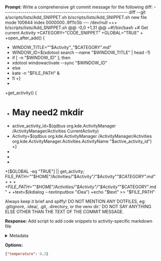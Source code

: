 **Prompt:**
Write a comprehensive git commit message for the following diff: ---------------------------------------------------------------- diff --git a/scripts/lists/Add_SNIPPET.sh b/scripts/lists/Add_SNIPPET.sh
new file mode 100644
index 0000000..9f11c5b
--- /dev/null
+++ b/scripts/lists/Add_SNIPPET.sh
@@ -0,0 +1,31 @@
+#!/bin/bash
+# Get current Activity
+CATEGORY="CODE_SNIPPET"
+GLOBAL="TRUE"
+
+open_after_add() {
+  WINDOW_TITLE=""$Activity"_"$CATEGORY".md"
+  WINDOW_ID=$(xdotool search --name "$WINDOW_TITLE" | head -1)
+  if [ -n "$WINDOW_ID" ]; then
+    xdotool windowactivate --sync "$WINDOW_ID"
+  else
+    kate -n "$FILE_PATH" &
+  fi
+}
+
+get_activity() {
+  # May need2 mkdir
+  active_activity_id=$(qdbus org.kde.ActivityManager /ActivityManager/Activities CurrentActivity)
+  Activity=$(qdbus org.kde.ActivityManager /ActivityManager/Activities org.kde.ActivityManager.Activities.ActivityName "$active_activity_id")
+}
+
+
+
+[$GLOBAL -eq "TRUE"] || get_activity; FILE_PATH=""$HOME"/Activities/"$Activity"/"$Activity"_"$CATEGORY".md"
+
+
+
+FILE_PATH=""$HOME"/Activities/"$Activity"/"$Activity"_"$CATEGORY".md"
+
+text=$(kdialog --textinputbox "iDea")
+echo "$text" >> "$FILE_PATH"


Always keep it brief and spiffy!
DO NOT MENTION ANY DOTFILES, eg: .gitignore, .idea/, .git, .directory, or the venv dir.' DO NOT SAY ANYTHING ELSE OTHER THAN THE TEXT OF THE COMMIT MESSAGE.


**Response:**
Add script to add code snippets to activity-specific markdown file

<details><summary>Metadata</summary>

- Duration: 986 ms
- Datetime: 2023-07-26T06:48:20.891261
- Model: gpt-3.5-turbo-0613

</details>

**Options:**
```json
{"temperature": 0.3}
```

